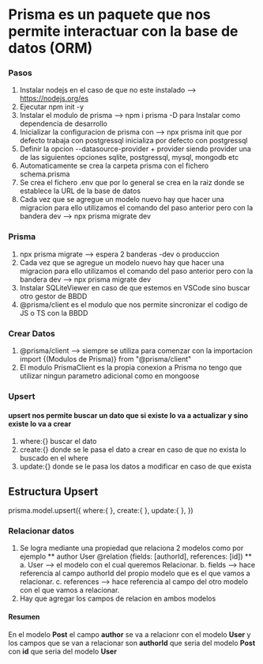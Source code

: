 # Prisma es un paquete que nos permite interactuar con la base de datos (ORM)

### Pasos

1. Instalar nodejs en el caso de que no este instalado --> https://nodejs.org/es
2. Ejecutar npm init -y
3. Instalar el modulo de prisma --> npm i prisma -D para Instalar como dependencia de desarrollo
4. Inicializar la configuracion de prisma con --> npx prisma init que por defecto trabaja con postgressql inicializa por defecto con postgressql
5. Definir la opcion --datasource-provider + provider siendo provider una de las siguientes opciones sqlite, postgressql, mysql, mongodb etc
6. Automaticamente se crea la carpeta prisma con el fichero schema.prisma
7. Se crea el fichero .env que por lo general se crea en la raiz donde se establece la URL de la base de datos
8. Cada vez que se agregue un modelo nuevo hay que hacer una migracion para ello utilizamos el comando del paso anterior pero con la bandera dev --> npx prisma migrate dev

### Prisma

1. npx prisma migrate --> espera 2 banderas -dev o produccion
2. Cada vez que se agregue un modelo nuevo hay que hacer una migracion para ello utilizamos el comando del paso anterior pero con la bandera dev --> npx prisma migrate dev
3. Instalar SQLiteViewer en caso de que estemos en VSCode sino buscar otro gestor de BBDD
4. @prisma/client es el modulo que nos permite sincronizar el codigo de JS o TS con la BBDD

### Crear Datos

1. @prisma/client --> siempre se utiliza para comenzar con la importacion import {(Modulos de Prisma)} from "@prisma/client"
2. El modulo PrismaClient es la propia conexion a Prisma no tengo que utilizar ningun parametro adicional como en mongoose

### Upsert

#### upsert nos permite buscar un dato que si existe lo va a actualizar y sino existe lo va a crear

1. where:{} buscar el dato
2. create:{} donde se le pasa el dato a crear en caso de que no exista lo buscado en el where
3. update:{} donde se le pasa los datos a modificar en caso de que exista

## Estructura Upsert

prisma.model.upsert({
where:{
},
create:{
},
update:{
},
})

### Relacionar datos

1. Se logra mediante una propiedad que relaciona 2 modelos como por ejemplo
   ** author User @relation (fields: [authorId], references: [id]) **
   a. User --> el modelo con el cual queremos Relacionar.
   b. fields --> hace referencia al campo authorId del propio modelo que es el que vamos a relacionar.
   c. references --> hace referencia al campo del otro modelo con el que vamos a relacionar.
2. Hay que agregar los campos de relacion en ambos modelos

#### Resumen

En el modelo **Post** el campo **author** se va a relacionr con el modelo **User** y los campos que se van a relacionar son **authorId** que seria del modelo **Post** con **id** que seria del modelo **User**
